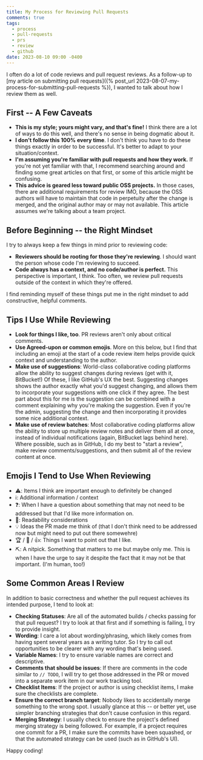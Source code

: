 ```yaml
---
title: My Process for Reviewing Pull Requests
comments: true
tags:
  - process
  - pull-requests
  - prs
  - review
  - github
date: 2023-08-10 09:00 -0400
---
```

I often do a lot of code reviews and pull request reviews. As a follow-up to [my article on submitting pull requests]({% post_url 2023-08-07-my-process-for-submitting-pull-requests %}), I wanted to talk about how I review them as well.

## First -- A Few Caveats

* **This is my style; yours might vary, and that's fine!** I think there are a lot of ways to do this well, and there's no sense in being dogmatic about it.
* **I don't follow this 100% every time**. I don't think you have to do these things exactly in order to be successful. It's better to adapt to your situation/context.
* **I'm assuming you're familiar with pull requests and how they work.** If you're not yet familiar with that, I recommend searching around and finding some great articles on that first, or some of this article might be confusing.
* **This advice is geared less toward public OSS projects.** In those cases, there are additional requirements for review IMO, because the OSS authors will have to maintain that code in perpetuity after the change is merged, and the original author may or may not available. This article assumes we're talking about a team project.

## Before Beginning -- the Right Mindset

I try to always keep a few things in mind prior to reviewing code:

* **Reviewers should be rooting for those they're reviewing**. I should want the person whose code I'm reviewing to succeed.
* **Code always has a context, and no code/author is perfect.** This perspective is important, I think. Too often, we review pull requests outside of the context in which they're offered.

I find reminding myself of these things put me in the right mindset to add constructive, helpful comments.

## Tips I Use While Reviewing

* **Look for things I like, too**. PR reviews aren't only about critical comments.
* **Use Agreed-upon or common emojis**. More on this below, but I find that including an emoji at the start of a code review item helps provide quick context and understanding to the author.
* **Make use of suggestions**: World-class collaborative coding platforms allow the ability to suggest changes during reviews (get with it, BitBucket!) Of these, I like GitHub's UX the best. Suggesting changes shows the author exactly what you'd suggest changing, and allows them to incorporate your suggestions with one click if they agree. The best part about this for me is the suggestion can be combined with a comment explaining why you're making the suggestion. Even if you're the admin, suggesting the change and then incorporating it provides some nice additional context.
* **Make use of review batches**: Most collaborative coding platforms allow the ability to store up multiple review notes and deliver them all at once, instead of individual notifications (again, BitBucket lags behind here). Where possible, such as in GitHub, I do my best to "start a review", make review comments/suggestions, and then submit all of the review content at once.

## Emojis I Tend to Use When Reviewing

* :warning:: Items I think are important enough to definitely be changed
* :information_source:: Additional information / context
* :question:: When I have a question about something that may not need to be addressed but that I'd like more information on.
* :blue_book:: Readability considerations
* :bulb: Ideas the PR made me think of (that I don't think need to be addressed now but might need to put out there somewehre)
* :trophy: / :tada: / :+1:: Things I want to point out that I like.
* :pick:: A nitpick. Something that matters to me but maybe only me. This is when I have the urge to say it despite the fact that it may not be that important. (I'm human, too!)

## Some Common Areas I Review

In addition to basic correctness and whether the pull request achieves its intended purpose, I tend to look at:

* **Checking Statuses**: Are all of the automated builds / checks passing for that pull request? I try to look at that first and if something is failing, I try to provide insight.
* **Wording**: I care a lot about wording/phrasing, which likely comes from having spent several years as a writing tutor. So I try to call out opportunities to be clearer with any wording that's being used.
* **Variable Names**: I try to ensure variable names are correct and descriptive.
* **Comments that should be issues**: If there are comments in the code similar to `// TODO`, I will try to get those addressed in the PR or moved into a separate work item in our work tracking tool.
* **Checklist Items**: If the project or author is using checklist items, I make sure the checklists are complete.
* **Ensure the correct branch target**: Nobody likes to accidentally merge something to the wrong spot. I usually glance at this -- or better yet, use simpler branching strategies that don't cause confusion in this regard.
* **Merging Strategy**: I usually check to ensure the project's defined merging strategy is being followed. For example, if a project requires one commit for a PR, I make sure the commits have been squashed, or that the automated strategy can be used (such as in GitHub's UI).

Happy coding!
